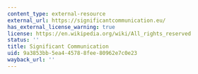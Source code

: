 ```yaml
---
content_type: external-resource
external_url: https://significantcommunication.eu/
has_external_license_warning: true
license: https://en.wikipedia.org/wiki/All_rights_reserved
status: ''
title: Significant Communication
uid: 9a3853bb-5ea4-4578-8fee-80962e7c0e23
wayback_url: ''
---
```

